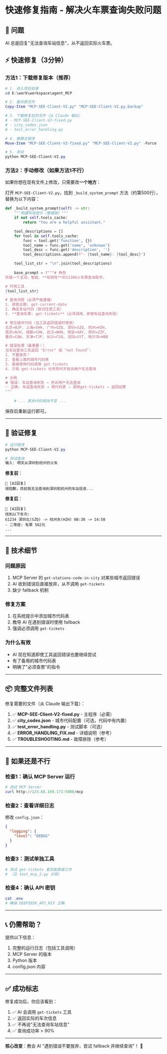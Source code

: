 # 快速修复指南 - 解决火车票查询失败问题

## 🎯 问题
AI 总是回复"无法查询车站信息"，从不返回实际火车票。

## ⚡ 快速修复（3分钟）

### 方法1：下载修复版本（推荐）

```powershell
# 1. 进入项目目录
cd E:\work\workspace\agent_MCP

# 2. 备份原文件
Copy-Item "MCP-SEE-Client-V2.py" "MCP-SEE-Client-V2.py.backup"

# 3. 下载修复后的文件（从 Claude 输出）
# - MCP-SEE-Client-V2-fixed.py
# - city_codes.json
# - test_error_handling.py

# 4. 替换主程序
Move-Item "MCP-SEE-Client-V2-fixed.py" "MCP-SEE-Client-V2.py" -Force

# 5. 测试
python MCP-SEE-Client-V2.py
```

### 方法2：手动修改（如果方法1不行）

如果你想在现有文件上修改，只需要改**一个地方**：

打开 `MCP-SEE-Client-V2.py`，找到 `_build_system_prompt` 方法（约第500行），替换为以下内容：

```python
def _build_system_prompt(self) -> str:
    """构建系统提示（增强版）"""
    if not self.tools_cache:
        return "You are a helpful assistant."

    tool_descriptions = []
    for tool in self.tools_cache:
        func = tool.get('function', {})
        tool_name = func.get('name', 'unknown')
        tool_desc = func.get('description', '')
        tool_descriptions.append(f"- {tool_name}: {tool_desc}")

    tool_list_str = "\n".join(tool_descriptions)
    
    base_prompt = f"""# 角色
你是一个主动、智能、**有韧性**的12306火车票查询助手。

# 可用工具
{tool_list_str}

# 查询流程（必须严格遵循）
1. 获取日期: get-current-date
2. 确定车站代码（尝试任意工具）
3. **查询车票: get-tickets**（必须调用，即使车站查询失败）

# 常见城市代码（当工具返回错误时使用）
北京=BJP, 上海=SHH, 广州=GZQ, 深圳=SZQ, 杭州=HZH, 
南京=NJH, 成都=CDW, 武汉=WHN, 西安=XAY, 郑州=ZZF,
重庆=CQW, 天津=TJP, 长沙=CSQ, 沈阳=SYT, 哈尔滨=HBB

# 错误处理（最重要！）
当车站查询工具返回 "Error" 或 "not found":
1. 不要放弃！
2. 查看上面的城市代码表
3. 直接使用代码调用 get-tickets
4. 只有 get-tickets 也失败时才告诉用户无法查询

# 示例
❌ 错误: 车站查询失败 → 告诉用户无法查询
✅ 正确: 车站查询失败 → 用代码表 → 调用get-tickets → 返回结果
"""
    
    # ... 其余代码保持不变 ...
```

保存后重新运行即可。

---

## 🧪 验证修复

```powershell
# 运行程序
python MCP-SEE-Client-V2.py

# 测试查询
输入: 明天从深圳到杭州的火车
```

**修复前**：
```
🤖 [AI回复]
很抱歉，目前我无法查询到深圳和杭州的车站信息...
```

**修复后**：
```
🤖 [AI回复]
找到以下车次:
G1234 深圳北(SZQ) -> 杭州东(HZH) 08:30 -> 14:50
- 二等座: 有票 562元
...
```

---

## 📝 技术细节

### 问题原因
1. MCP Server 的 `get-stations-code-in-city` 对某些城市返回错误
2. AI 收到错误后直接放弃，从不调用 `get-tickets`
3. 缺少 fallback 机制

### 修复方案
1. 在系统提示中添加城市代码表
2. 教导 AI 在遇到错误时使用 fallback
3. 强调必须调用 `get-tickets`

### 为什么有效
- AI 现在知道即使工具返回错误也要继续尝试
- 有了备用的城市代码表
- 明确了"必须查票"的指令

---

## 📦 完整文件列表

修复需要的文件（从 Claude 输出下载）：

1. ✅ **MCP-SEE-Client-V2-fixed.py** - 主程序（必需）
2. ✅ **city_codes.json** - 城市代码配置（可选，代码中有内置）
3. ✅ **test_error_handling.py** - 测试脚本（可选）
4. ✅ **ERROR_HANDLING_FIX.md** - 详细说明（参考）
5. ✅ **TROUBLESHOOTING.md** - 故障排除（参考）

---

## 🚨 如果还是不行

### 检查1：确认 MCP Server 运行

```powershell
# 测试 MCP Server
curl http://123.60.169.171:5000/mcp
```

### 检查2：查看详细日志

修改 `config.json`：
```json
{
  "logging": {
    "level": "DEBUG"
  }
}
```

### 检查3：测试单独工具

```python
# 测试 get-tickets 是否能直接工作
# （见 test_mcp_2.py 示例）
```

### 检查4：确认 API 密钥

```powershell
cat .env
# 确保 DEEPSEEK_API_KEY 正确
```

---

## 📞 仍需帮助？

提供以下信息：
1. 完整的运行日志（包括工具调用）
2. MCP Server 的版本
3. Python 版本
4. config.json 内容

---

## ✅ 成功标志

修复成功后，你应该看到：
1. ✅ AI 会调用 `get-tickets` 工具
2. ✅ 返回实际的车次信息
3. ✅ 不再说"无法查询车站信息"
4. ✅ 查询成功率 > 90%

---

**核心改变**：教会 AI "遇到错误不要放弃，尝试 fallback 并继续查询"！ 🎯
